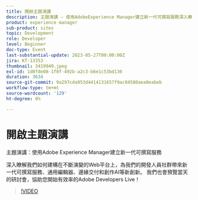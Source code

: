 ```yaml
---
title: 開啟主題演講
description: 主題演講 — 使用AdobeExperience Manager建立新一代可撰寫服務深入瞭解我們如何建構在不斷演變的Web平台上，為我們的開發人員社群帶來新一代可撰寫服務、通用編輯器、邊緣交付和創作AI等新創新。 我們也會預覽當天的研討會，協助您開始有效率的Adobe Developers Live！
product: experience manager
sub-product: sites
topic: Development
role: Developer
level: Beginner
doc-type: Event
last-substantial-update: 2023-05-27T00:00:00Z
jira: KT-13353
thumbnail: 3419949.jpeg
exl-id: 1d0fde08-1f0f-492b-a2c3-b6e1c53bd130
duration: 3634
source-git-commit: 9a297cda953d4414131657f9ac84580aea0eabeb
workflow-type: tm+mt
source-wordcount: '129'
ht-degree: 0%

---
```


# 開啟主題演講

主題演講：使用Adobe Experience Manager建立新一代可撰寫服務

深入瞭解我們如何建構在不斷演變的Web平台上，為我們的開發人員社群帶來新一代可撰寫服務、通用編輯器、邊緣交付和創作AI等新創新。 我們也會預覽當天的研討會，協助您開始有效率的Adobe Developers Live！

>[!VIDEO](https://video.tv.adobe.com/v/3419949/?learn=on)

